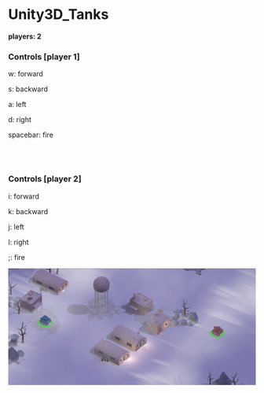 # Unity3D_Tanks


<p>
<b>players: 2 </p></b>

<h3>Controls [player 1]</h3>
<p>w: forward</p>
<p>s: backward</p>
<p>a: left</p>
<p>d: right</p>
<p>spacebar: fire</p>

<br></br>

<h3>Controls [player 2]</h3>
<p>i: forward</p>
<P>k: backward</p>
<p>j: left</p>
<p>l: right</p>
<p>;: fire</p>

![Alt text](https://github.com/TRO-draws/Unity3D_Tanks/blob/master/Screenshots/1.png)
